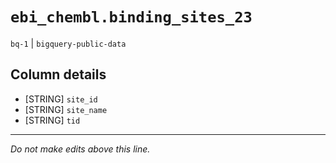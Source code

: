 # `ebi_chembl.binding_sites_23`
`bq-1` | `bigquery-public-data`

## Column details
* [STRING]    `site_id`
* [STRING]    `site_name`
* [STRING]    `tid`

-------------------------------------------------------------------------------
*Do not make edits above this line.*
